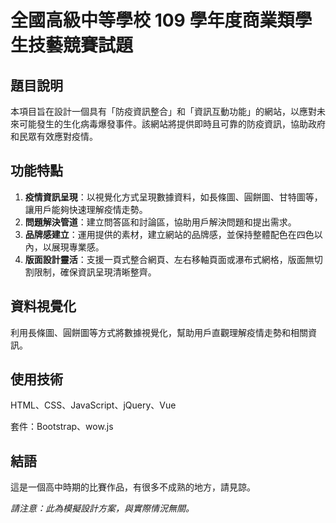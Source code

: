 # 全國高級中等學校 109 學年度商業類學生技藝競賽試題

## 題目說明

本項目旨在設計一個具有「防疫資訊整合」和「資訊互動功能」的網站，以應對未來可能發生的生化病毒爆發事件。該網站將提供即時且可靠的防疫資訊，協助政府和民眾有效應對疫情。

## 功能特點

1. **疫情資訊呈現**：以視覺化方式呈現數據資料，如長條圖、圓餅圖、甘特圖等，讓用戶能夠快速理解疫情走勢。
2. **問題解決管道**：建立問答區和討論區，協助用戶解決問題和提出需求。
3. **品牌感建立**：運用提供的素材，建立網站的品牌感，並保持整體配色在四色以內，以展現專業感。
4. **版面設計靈活**：支援一頁式整合網頁、左右移軸頁面或瀑布式網格，版面無切割限制，確保資訊呈現清晰整齊。

## 資料視覺化

利用長條圖、圓餅圖等方式將數據視覺化，幫助用戶直觀理解疫情走勢和相關資訊。

## 使用技術
HTML、CSS、JavaScript、jQuery、Vue

套件：Bootstrap、wow.js

## 結語

這是一個高中時期的比賽作品，有很多不成熟的地方，請見諒。

*請注意：此為模擬設計方案，與實際情況無關。*

